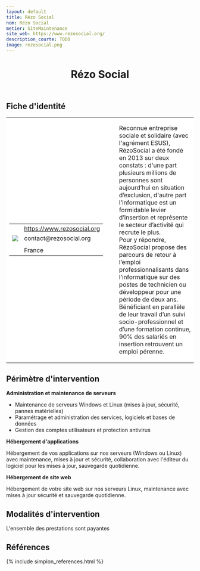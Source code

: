 ```yaml
---
layout: default
title: Rézo Social
nom: Rézo Social
metier: SiteMaintenance
site_web: https://www.rezosocial.org/
description_courte: TODO
image: rezosocial.png
---
```


<header>
	<h1> Rézo Social </h1>
</header>

<div class="main">
	<h2> Fiche d'identité </h2>
	<table style="border-collapse: collapse;">
		<tr style="border: none; background-color:#FFFFFF;">
			<td style="border: none; background-color:#FFFFFF;width:20%;height:80%;">
				<div class="fiche_contact" style="">
					<table style="border-collapse: collapse;">
						<tr class="site_web" style="border: none; background-color:#FFFFFF;">
							<td style="border: none;">
								<img src="" class="fiche_icone"/>
							</td>
							<td style="border: none;">
								<a href="https://www.rezosocial.org"> https://www.rezosocial.org</a>
							</td>
						</tr>
						<tr class="contact" style="border: none; background-color:#FFFFFF;">
							<td style="border: none;display: table-cell;">
								<img src="{{site.url}}{{site.baseurl}}/images/email_icon.png" class="image" style="max-width:150%;vertical-align: middle;"/>
							</td>
							<td style="border: none;">
								contact@rezosocial.org  
							</td>
						</tr>
						<tr class="telephone" style="border: none; background-color:#FFFFFF;">
							<td style="border: none;">
								<img src="" class="fiche_icone"/>
							</td>
							<td style="border: none;">
							</td>
						</tr>
						<tr class="zone" style="border: none; background-color:#FFFFFF;">
							<td style="border: none;">
								<img src="" class="fiche_icone"/>
							</td>
							<td style="border: none;">
								France
							</td>
						</tr>
					</table>
				</div>
			</td>
			<td style="width:10%;"/>
			<td style="background-color:#FFFFFF; width:60%;">
				<div class="fiche_identite">
					<p style="font-weight:normal;">
					Reconnue entreprise sociale et solidaire (avec l'agrément ESUS), RézoSocial a été fondé en 2013 sur deux constats : d'une part plusieurs millions de personnes sont aujourd’hui en situation d’exclusion, d'autre part l’informatique est un formidable levier d’insertion et représente le secteur d’activité qui recrute le plus.<br> Pour y répondre, RézoSocial propose des parcours de retour à l’emploi professionnalisants dans l’informatique sur des postes de technicien ou développeur pour une période de deux ans. Bénéficiant en parallèle de leur travail d’un suivi socio-professionnel et d’une formation continue, 90% des salariés en insertion retrouvent un emploi pérenne.
					</p>
				</div>
			</td>
		</tr>
	</table>
	<div class="perimetre_intervention">
		<h2> Périmètre d'intervention </h2>
		<strong>Administration et maintenance de serveurs</strong>
			<ul>
				<li>Maintenance de serveurs Windows et Linux (mises à jour, sécurité, pannes matérielles)</li>
				<li>Paramétrage et administration des services, logiciels et bases de données</li>
				<li>Gestion des comptes utilisateurs et protection antivirus</li></ul>
		<strong>Hébergement d'applications</strong>
		<p>Hébergement de vos applications sur nos serveurs (Windows ou Linux) avec maintenance, mises à jour et sécurité, collaboration avec l'éditeur du logiciel pour les mises à jour, sauvegarde quotidienne.</p>
		<strong>Hébergement de site web</strong>
		<p> Hébergement de votre site web sur nos serveurs Linux, maintenance avec mises à jour sécurité et  sauvegarde quotidienne.</p>
	</div>
	<div class="modalite_intervention">
		<h2> Modalités d'intervention </h2>
		<p>L'ensemble des prestations sont payantes</p>
</div>
<footer class="references">
	<h2> Références </h2>
	{% include simplon_references.html %}
</footer>

